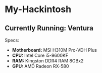 # My-Hackintosh

## Currently Running: Ventura

Specs:
- **Motherboard:** MSI H310M Pro-VDH Plus
- **CPU:** Intel Core i5-9600KF
- **RAM:** Kingston DDR4 RAM 8GBx2
-  **GPU:** AMD Radeon RX-580
